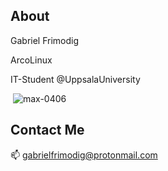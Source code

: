 ## About

Gabriel Frimodig

ArcoLinux

IT-Student @UppsalaUniversity

<p>&nbsp;<img src="https://github-readme-stats.vercel.app/api?username=gabrielfrimodig&show_icons=true&theme=rose_pine&locale=en" alt="max-0406" /></p>

## Contact Me

📫 gabrielfrimodig@protonmail.com

<!--
**gabrielfrimodig/gabrielfrimodig** is a ✨ _special_ ✨ repository because its `README.md` (this file) appears on your GitHub profile.

Here are some ideas to get you started:

- 🔭 I’m currently working on ...
- 🌱 I’m currently learning ...
- 👯 I’m looking to collaborate on ...
- 🤔 I’m looking for help with ...
- 💬 Ask me about ...
- 📫 How to reach me: ...
- 😄 Pronouns: ...
- ⚡ Fun fact: ...
-->

